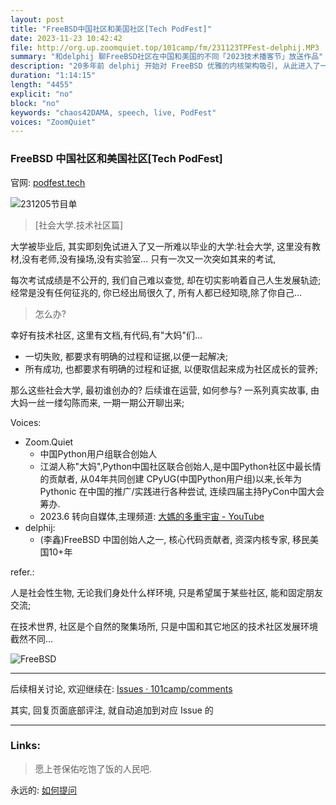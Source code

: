 ```yaml
---
layout: post
title: "FreeBSD中国社区和美国社区[Tech PodFest]"
date: 2023-11-23 10:42:42 
file: http://org.up.zoomquiet.top/101camp/fm/231123TPFest-delphij.MP3
summary: "和delphij 聊FreeBSD社区在中国和美国的不同「2023技术播客节」放送作品"
description: "20多年前 delphij 开始对 FreeBSD 优雅的内核架构吸引, 从此进入了一个完全不同的空间, 又历经了中美两国不同的 IT 环境, 对在校和35+程序猿都有什么建议?..."
duration: "1:14:15" 
length: "4455"
explicit: "no" 
block: "no" 
keywords: "chaos42DAMA, speech, live, PodFest"
voices: "ZoomQuiet"
---
```


### FreeBSD 中国社区和美国社区[Tech PodFest]
官网: [podfest.tech](https://podfest.tech/zh-CN)

![231205节目单](https://ipic.zoomquiet.top/2023-12-05-WechatIMG141.jpg)



> [社会大学.技术社区篇]

大学被毕业后, 其实即刻免试进入了又一所难以毕业的大学:社会大学,
这里没有教材,没有老师,没有操场,没有实验室…
只有一次又一次突如其来的考试, 

每次考试成绩是不公开的, 我们自己难以查觉, 却在切实影响着自己人生发展轨迹;
经常是没有任何征兆的, 你已经出局很久了, 所有人都已经知晓,除了你自己…

> 怎么办?

幸好有技术社区, 这里有文档,有代码,有"大妈"们… 

- 一切失败, 都要求有明确的过程和证据,以便一起解决;
- 所有成功, 也都要求有明确的过程和证据, 以便取信起来成为社区成长的营养;

那么这些社会大学, 最初谁创办的? 后续谁在运营, 如何参与?
一系列真实故事, 由大妈一丝一缕勾陈而来, 一期一期公开聊出来;



Voices:

- Zoom.Quiet
    + 中国Python用户组联合创始人
    + 江湖人称"大妈",Python中国社区联合创始人,是中国Python社区中最长情的贡献者, 从04年共同创建 CPyUG(中国Python用户组)以来,长年为 Pythonic 在中国的推广/实践进行各种尝试, 连续四届主持PyCon中国大会筹办. 
    + 2023.6 转向自媒体,主理频道: [大媽的多重宇宙 - YouTube](https://www.youtube.com/@Chaos42DAMA)
- delphij:
    + (李鑫)FreeBSD 中国创始人之一, 核心代码贡献者, 资深内核专家, 移民美国10+年


refer.:

人是社会性生物, 无论我们身处什么样环境,
只是希望属于某些社区, 能和固定朋友交流;

在技术世界, 社区是个自然的聚集场所,
只是中国和其它地区的技术社区发展环境截然不同...

![FreeBSD](https://ipic.zoomquiet.top/2023-12-05-vlog-chaos42-livintalks.053.jpeg)



-------------


后续相关讨论, 欢迎继续在:
[Issues · 101camp/comments](https://github.com/101camp/comments/issues)


其实, 回复页面底部评注, 就自动追加到对应 Issue 的

-------------
### Links: 
> 愿上苍保佑吃饱了饭的人民吧.


永远的: [如何提问](https://gitlab.com/101camp/2py/tasks/wikis/HandBooks/Hb4Ask)








